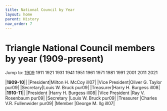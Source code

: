 ```yaml
---
title: National Council by Year
layout: home
parent: History
nav_order: 7
---
```

# Triangle National Council members by year (1909-present)

Jump to: [1909](#1909) 1911 1921 1931 1941 1951 1961 1971 1981 1991 2001 2011 2021

|<a name="1909">__1909-10__</a>||
|President|Milton H. McCoy  ill07|
|Vice President|Oliver G. Taylor  pur09|
|Secretary|Louis W. Bruck  pur09|
|Treasurer|Harry H. Burgess  ill08|
|__1910-11__||
|President              |Harry H. Burgess  ill08|
|Vice President         |Ray V. Rosenbaum  pur09|
|Secretary              |Louis W. Bruck  pur09|
|Treasurer              |Charles V.R. Fullenwider  pur09|
|Member                 |George M. Ilg  ill07|

